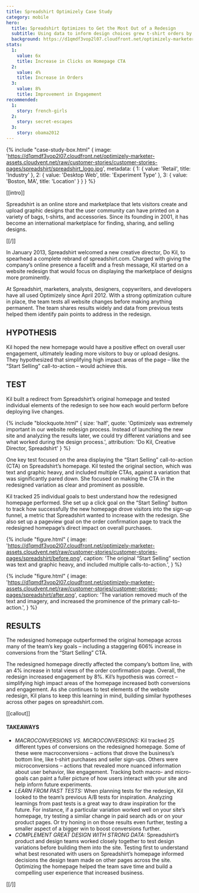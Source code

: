 ```yaml
---
title: Spreadshirt Optimizely Case Study
category: mobile
hero:
  title: Spreadshirt Optimizes to Get the Most Out of a Redesign
  subtitle: Using data to inform design choices grew t-shirt orders by 4%
  background: https://d1qmdf3vop2l07.cloudfront.net/optimizely-marketer-assets.cloudvent.net/raw/customer-stories/customer-stories-pages/spreadshirt/spreadshirt-hero2.jpg
stats:
  1:
    value: 6x
    title: Increase in Clicks on Homepage CTA
  2:
    value: 4%
    title: Increase in Orders
  3:
    value: 8%
    title: Improvement in Engagement
recommended:
  1:
    story: french-girls
  2:
    story: secret-escapes
  3:
    story: obama2012
---
```


{% include "case-study-box.html"
  {
    image: 'https://d1qmdf3vop2l07.cloudfront.net/optimizely-marketer-assets.cloudvent.net/raw/customer-stories/customer-stories-pages/spreadshirt/spreadshirt_logo.jpg',
    metadata: {
      1: {
        value: 'Retail',
        title: 'Industry'
      },
      2: {
        value: 'Desktop Web',
        title: 'Experiment Type'
      },
      3: {
        value: 'Boston, MA',
        title: 'Location'
      }
    }
  }
%}

[[intro]]

Spreadshirt is an online store and marketplace that lets visitors create and upload graphic designs that the user community can have printed on a variety of bags, t-shirts, and accessories. Since its founding in 2001, it has become an international marketplace for finding, sharing, and selling designs.

[[/]]

In January 2013, Spreadshirt welcomed a new creative director, Do Kil, to spearhead a complete rebrand of spreadshirt.com. Charged with giving the company’s online presence a facelift and a fresh message, Kil started on a website redesign that would focus on displaying the marketplace of designs more prominently.

At Spreadshirt, marketers, analysts, designers, copywriters, and developers have all used Optimizely since April 2012. With a strong optimization culture in place, the team tests all website changes before making anything permanent. The team shares results widely and data from previous tests helped them identify pain points to address in the redesign.

## HYPOTHESIS

Kil hoped the new homepage would have a positive effect on overall user engagement, ultimately leading more visitors to buy or upload designs. They hypothesized that simplifying high impact areas of the page – like the “Start Selling” call-to-action – would achieve this.

## TEST

Kil built a redirect from Spreadshirt’s original homepage and tested individual elements of the redesign to see how each would perform before deploying live changes.

{% include "blockquote.html"
  {
    size: 'half',
    quote: 'Optimizely was extremely important in our website redesign process. Instead of launching the new site and analyzing the results later, we could try different variations and see what worked during the design process.',
    attribution: 'Do Kil, Creative Director, Spreadshirt'
  }
%}

One key test focused on the area displaying the “Start Selling” call-to-action (CTA) on Spreadshirt’s homepage. Kil tested the original section, which was text and graphic heavy, and included multiple CTAs, against a variation that was significantly pared down. She focused on making the CTA in the redesigned variation as clear and prominent as possible.

Kil tracked 25 individual goals to best understand how the redesigned homepage performed. She set up a click goal on the “Start Selling” button to track how successfully the new homepage drove visitors into the sign-up funnel, a metric that Spreadshirt wanted to increase with the redesign. She also set up a pageview goal on the order confirmation page to track the redesigned homepage’s direct impact on overall purchases.

{% include "figure.html"
  {
    image: 'https://d1qmdf3vop2l07.cloudfront.net/optimizely-marketer-assets.cloudvent.net/raw/customer-stories/customer-stories-pages/spreadshirt/before.png',
    caption: 'The original “Start Selling” section was text and graphic heavy, and included multiple calls-to-action.',
  }
%}

{% include "figure.html"
  {
    image: 'https://d1qmdf3vop2l07.cloudfront.net/optimizely-marketer-assets.cloudvent.net/raw/customer-stories/customer-stories-pages/spreadshirt/after.png',
    caption: 'The variation removed much of the text and imagery, and increased the prominence of the primary call-to-action.',
  }
%}

## RESULTS

The redesigned homepage outperformed the original homepage across many of the team’s key goals – including a staggering 606% increase in conversions from the “Start Selling” CTA.

The redesigned homepage directly affected the company’s bottom line, with an 4% increase in total views of the order confirmation page. Overall, the redesign increased engagement by 8%. Kil’s hypothesis was correct – simplifying high impact areas of the homepage increased both conversions and engagement. As she continues to test elements of the website redesign, Kil plans to keep this learning in mind, building similar hypotheses across other pages on spreadshirt.com.

[[callout]]

#### TAKEAWAYS

- *MACROCONVERSIONS VS. MICROCONVERSIONS:* Kil tracked 25 different types of conversions on the redesigned homepage. Some of these were macroconversions – actions that drove the business’s bottom line, like t-shirt purchases and seller sign-ups. Others were microconversions – actions that revealed more nuanced information about user behavior, like engagement. Tracking both macro- and micro- goals can paint a fuller picture of how users interact with your site and help inform future experiments.
- *LEARN FROM PAST TESTS:* When planning tests for the redesign, Kil looked to the team’s previous A/B tests for inspiration. Analyzing learnings from past tests is a great way to draw inspiration for the future. For instance, if a particular variation worked well on your site’s homepage, try testing a similar change in paid search ads or on your product pages. Or try honing in on those results even further, testing a smaller aspect of a bigger win to boost conversions further.
- *COMPLEMENT GREAT DESIGN WITH STRONG DATA:* Spreadshirt’s product and design teams worked closely together to test design variations before building them into the site. Testing first to understand what best resonated with users on Spreadshirt’s homepage informed decisions the design team made on other pages across the site. Optimizing the homepage helped the team save time and build a compelling user experience that increased business.

[[/]]